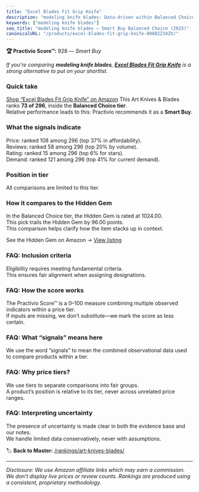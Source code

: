 ```yaml
---
title: "Excel Blades Fit Grip Knife"
description: "modeling knife blades: Data-driven within Balanced Choice ranking using the Practivio Score™. Positioned by quality, value, demand, findability, momentum."
keywords: ["modeling knife blades"]
seo_title: "modeling knife blades — Smart Buy Balanced Choice (2025)"
canonicalURL: "/products/excel-blades-fit-grip-knife-B0882Z34ZV/"
---
```


**🏆 Practivio Score™:** 928 — _Smart Buy_


*If you're comparing **modeling knife blades**, **[Excel Blades Fit Grip Knife](https://www.amazon.com/dp/B0882Z34ZV?tag=practivio-20)** is a strong alternative to put on your shortlist.*
### Quick take
[Shop “Excel Blades Fit Grip Knife” on Amazon](https://www.amazon.com/dp/B0882Z34ZV?tag=practivio-20)
This Art Knives & Blades ranks **73 of 296**, inside the **Balanced Choice tier**.  
Relative performance leads to this: Practivio recommends it as a **Smart Buy**.

### What the signals indicate
Price: ranked 108 among 296 (top 37% in affordability).  
Reviews: ranked 58 among 296 (top 20% by volume).  
Rating: ranked 15 among 296 (top 6% for stars).  
Demand: ranked 121 among 296 (top 41% for current demand).

### Position in tier
All comparisons are limited to this tier.

### How it compares to the Hidden Gem
In the Balanced Choice tier, the Hidden Gem is rated at 1024.00.  
This pick trails the Hidden Gem by 96.00 points.  
This comparison helps clarify how the item stacks up in context.  

See the Hidden Gem on Amazon → [View listing](https://www.amazon.com/dp/B075NYWF5P?tag=practivio-20)

### FAQ: Inclusion criteria
Eligibility requires meeting fundamental criteria.  
This ensures fair alignment when assigning designations.

### FAQ: How the score works
The Practivio Score™ is a 0–100 measure combining multiple observed indicators within a price tier.  
If inputs are missing, we don’t substitute—we mark the score as less certain.

### FAQ: What “signals” means here
We use the word “signals” to mean the combined observational data used to compare products within a tier.

### FAQ: Why price tiers?
We use tiers to separate comparisons into fair groups.  
A product’s position is relative to its tier, never across unrelated price ranges.

### FAQ: Interpreting uncertainty
The presence of uncertainty is made clear in both the evidence base and our notes.  
We handle limited data conservatively, never with assumptions.


🏷️ **Back to Master:** [/rankings/art-knives-blades/](/rankings/art-knives-blades/)

---
_Disclosure: We use Amazon affiliate links which may earn a commission. We don’t display live prices or review counts. Rankings are produced using a consistent, proprietary methodology._
